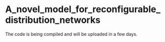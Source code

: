 # A_novel_model_for_reconfigurable_distribution_networks
The code is being compiled and will be uploaded in a few days.
